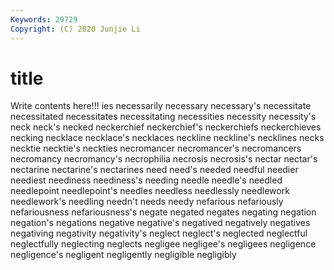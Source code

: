 ```yaml
---
Keywords: 29729
Copyright: (C) 2020 Junjie Li
---
```


# title

Write contents here!!!
ies 
necessarily 
necessary
necessary's 
necessitate 
necessitated 
necessitates 
necessitating 
necessities 
necessity 
necessity's 
neck 
neck's
necked 
neckerchief 
neckerchief's 
neckerchiefs 
neckerchieves 
necking 
necklace 
necklace's 
necklaces 
neckline
neckline's 
necklines 
necks 
necktie 
necktie's 
neckties 
necromancer 
necromancer's 
necromancers 
necromancy
necromancy's 
necrophilia 
necrosis 
necrosis's 
nectar 
nectar's 
nectarine 
nectarine's 
nectarines 
need
need's 
needed 
needful 
needier 
neediest 
neediness 
neediness's 
needing 
needle 
needle's
needled 
needlepoint 
needlepoint's 
needles 
needless 
needlessly 
needlework 
needlework's 
needling 
needn't
needs 
needy 
nefarious 
nefariously 
nefariousness 
nefariousness's 
negate 
negated 
negates 
negating
negation 
negation's 
negations 
negative 
negative's 
negatived 
negatively 
negatives 
negativing 
negativity
negativity's 
neglect 
neglect's 
neglected 
neglectful 
neglectfully 
neglecting 
neglects 
negligee 
negligee's
negligees 
negligence 
negligence's 
negligent 
negligently 
negligible 
negligibly 
